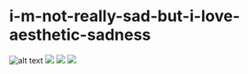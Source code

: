 # i-m-not-really-sad-but-i-love-aesthetic-sadness

![alt text](https://i.pinimg.com/564x/60/64/5f/60645f59f8eb89758ab6d139aef3831c.jpg)
![](https://66.media.tumblr.com/abc8572dfc35361cbd0681a025c94611/tumblr_pfgp6w12GF1x6a7yto1_500.gif)
![](
https://i.pinimg.com/originals/da/32/24/da32240674930d3b959869228e72f06f.gif)
![](
https://i.pinimg.com/originals/9e/0c/95/9e0c95ebc4b0f68a680e06687ddf3c7e.gif)

